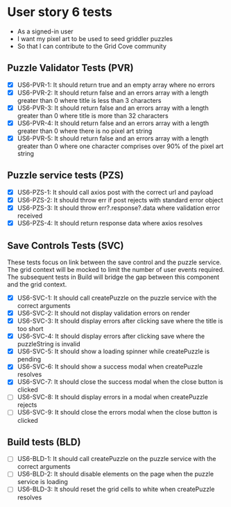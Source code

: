 # User story 6 tests

- As a signed-in user
- I want my pixel art to be used to seed griddler puzzles
- So that I can contribute to the Grid Cove community

## Puzzle Validator Tests (PVR)

- [x] US6-PVR-1: It should return true and an empty array where no errors
- [x] US6-PVR-2: It should return false and an errors array with a length greater than 0 where title is less than 3 characters
- [x] US6-PVR-3: It should return false and an errors array with a length greater than 0 where title is more than 32 characters
- [x] US6-PVR-4: It should return false and an errors array with a length greater than 0 where there is no pixel art string
- [x] US6-PVR-5: It should return false and an errors array with a length greater than 0 where one character comprises over 90% of the pixel art string

## Puzzle service tests (PZS)

- [x] US6-PZS-1: It should call axios post with the correct url and payload
- [x] US6-PZS-2: It should throw err if post rejects with standard error object
- [x] US6-PZS-3: It should throw err?.response?.data where validation error received
- [x] US6-PZS-4: It should return response data where axios resolves

## Save Controls Tests (SVC)

These tests focus on link between the save control and the puzzle service. The grid context will be mocked to limit the number of user events required. The subsequent tests in Build will bridge the gap between this component and the grid context.

- [x] US6-SVC-1: It should call createPuzzle on the puzzle service with the correct arguments
- [x] US6-SVC-2: It should not display validation errors on render
- [x] US6-SVC-3: It should display errors after clicking save where the title is too short
- [x] US6-SVC-4: It should display errors after clicking save where the puzzleString is invalid
- [x] US6-SVC-5: It should show a loading spinner while createPuzzle is pending
- [x] US6-SVC-6: It should show a success modal when createPuzzle resolves
- [x] US6-SVC-7: It should close the success modal when the close button is clicked
- [ ] US6-SVC-8: It should display errors in a modal when createPuzzle rejects
- [ ] US6-SVC-9: It should close the errors modal when the close button is clicked

## Build tests (BLD)

- [ ] US6-BLD-1: It should call createPuzzle on the puzzle service with the correct arguments
- [ ] US6-BLD-2: It should disable elements on the page when the puzzle service is loading
- [ ] US6-BLD-3: It should reset the grid cells to white when createPuzzle resolves
